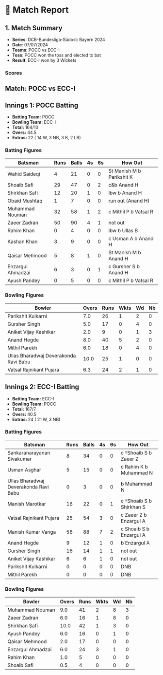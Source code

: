 # 🏏 Match Report

## 1. Match Summary

- **Series**: DCB-Bundesliga-Südost: Bayern 2024  
- **Date**: 07/07/2024  
- **Teams**: POCC vs ECC-I  
- **Toss**: POCC won the toss and elected to bat  
- **Result**: ECC-I won by 3 Wickets  

### Scores
## Match: POCC vs ECC-I

## Innings 1: POCC Batting

- **Batting Team:** POCC
- **Bowling Team:** ECC-I
- **Total:** 164/10
- **Overs:** 44.5
- **Extras:** 22 ( 14 W, 3 NB, 3 B, 2 LB)

### Batting Figures

| Batsman | Runs | Balls | 4s | 6s | How Out |
|---------|------|-------|----|----|---------|
| Wahid Saideqi | 4 | 21 | 0 | 0 | St Manish M b Parikshit K |
| Shoaib Safi | 29 | 47 | 0 | 2 | c&b Anand H |
| Shirkhan Safi | 12 | 20 | 1 | 0 | lbw b Anand H |
| Obaid Mushtaq | 1 | 7 | 0 | 0 | run out (Anand H)  |
| Muhammad Nouman | 32 | 58 | 1 | 2 | c Mithil P b Vatsal R |
| Zaeer Zadran | 50 | 90 | 4 | 1 | not out |
| Rahim Khan | 0 | 4 | 0 | 0 | lbw b Ullas B |
| Kashan Khan | 3 | 9 | 0 | 0 | c Usman A b Anand H |
| Qaisar Mehmood | 5 | 8 | 1 | 0 | St Manish M b Anand H |
| Enzargul Ahmadzai | 6 | 3 | 0 | 1 | c Gursher S b Anand H |
| Ayush Pandey | 0 | 5 | 0 | 0 | c Mithil P b Vatsal R |

### Bowling Figures

| Bowler | Overs | Runs | Wkts | Wd | Nb |
|--------|-------|------|------|----|----|
| Parikshit Kulkarni | 7.0 | 26 | 1 | 2 | 0 |
| Gursher Singh | 5.0 | 17 | 0 | 4 | 0 |
| Aniket Vijay Kashikar | 2.0 | 9 | 0 | 1 | 3 |
| Anand Hegde | 8.0 | 40 | 5 | 2 | 0 |
| Mithil Parekh | 6.0 | 18 | 0 | 4 | 0 |
| Ullas Bharadwaj Deverakonda Ravi Babu | 10.0 | 25 | 1 | 0 | 0 |
| Vatsal Rajnikant Pujara | 6.3 | 24 | 2 | 1 | 0 |

## Innings 2: ECC-I Batting

- **Batting Team:** ECC-I
- **Bowling Team:** POCC
- **Total:** 167/7
- **Overs:** 40.5
- **Extras:** 24 ( 21 W, 3 NB)

### Batting Figures

| Batsman | Runs | Balls | 4s | 6s | How Out |
|---------|------|-------|----|----|---------|
| Sankaranarayanan Sivakumar | 8 | 34 | 0 | 0 | c &#8224;Shoaib S b Zaeer Z |
| Usman Asghar | 5 | 15 | 0 | 0 | c Rahim K b Muhammad N |
| Ullas Bharadwaj Deverakonda Ravi Babu | 0 | 3 | 0 | 0 | b Muhammad N |
| Manish Marotkar | 16 | 22 | 0 | 1 | c &#8224;Shoaib S b Shirkhan S |
| Vatsal Rajnikant Pujara | 25 | 54 | 3 | 0 | c Zaeer Z b Enzargul A |
| Manish Kumar Vanga | 58 | 88 | 7 | 2 | c Shoaib S b Enzargul A |
| Anand Hegde | 9 | 12 | 1 | 0 | b Enzargul A |
| Gursher Singh | 16 | 14 | 1 | 1 | not out |
| Aniket Vijay Kashikar | 6 | 6 | 1 | 0 | not out |
| Parikshit Kulkarni | 0 | 0 | 0 | 0 | DNB |
| Mithil Parekh | 0 | 0 | 0 | 0 | DNB |

### Bowling Figures

| Bowler | Overs | Runs | Wkts | Wd | Nb |
|--------|-------|------|------|----|----|
| Muhammad Nouman | 9.0 | 41 | 2 | 8 | 3 |
| Zaeer Zadran | 6.0 | 16 | 1 | 8 | 0 |
| Shirkhan Safi | 10.0 | 42 | 1 | 3 | 0 |
| Ayush Pandey | 6.0 | 16 | 0 | 1 | 0 |
| Qaisar Mehmood | 2.0 | 17 | 0 | 0 | 0 |
| Enzargul Ahmadzai | 6.0 | 24 | 3 | 1 | 0 |
| Rahim Khan | 1.0 | 5 | 0 | 0 | 0 |
| Shoaib Safi | 0.5 | 4 | 0 | 0 | 0 |

